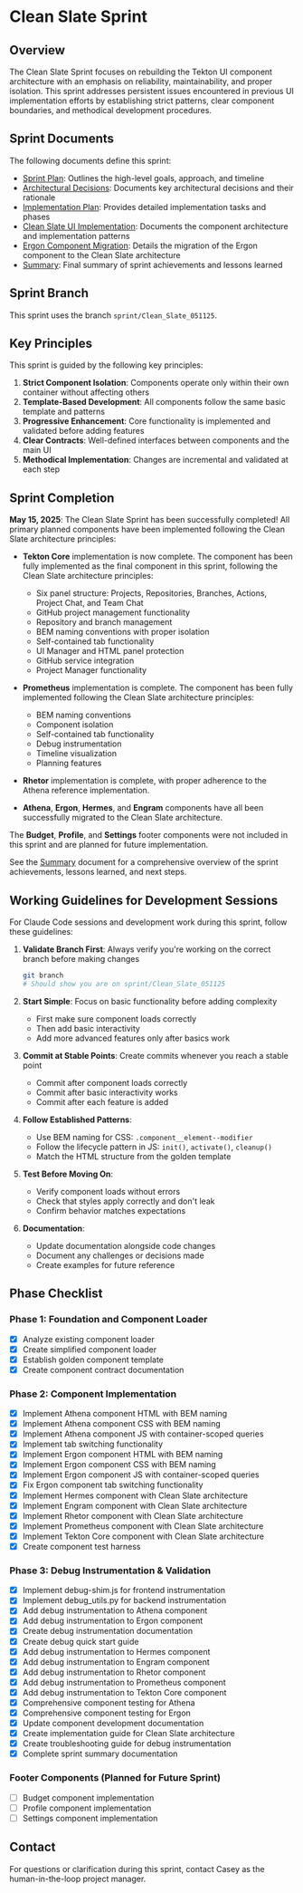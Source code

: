 # Clean Slate Sprint

## Overview

The Clean Slate Sprint focuses on rebuilding the Tekton UI component architecture with an emphasis on reliability, maintainability, and proper isolation. This sprint addresses persistent issues encountered in previous UI implementation efforts by establishing strict patterns, clear component boundaries, and methodical development procedures.

## Sprint Documents

The following documents define this sprint:

- [Sprint Plan](SprintPlan.md): Outlines the high-level goals, approach, and timeline
- [Architectural Decisions](ArchitecturalDecisions.md): Documents key architectural decisions and their rationale
- [Implementation Plan](ImplementationPlan.md): Provides detailed implementation tasks and phases
- [Clean Slate UI Implementation](CleanSlateUIImplementation.md): Documents the component architecture and implementation patterns
- [Ergon Component Migration](ErgonComponentMigration.md): Details the migration of the Ergon component to the Clean Slate architecture
- [Summary](Summary.md): Final summary of sprint achievements and lessons learned

## Sprint Branch

This sprint uses the branch `sprint/Clean_Slate_051125`.

## Key Principles

This sprint is guided by the following key principles:

1. **Strict Component Isolation**: Components operate only within their own container without affecting others
2. **Template-Based Development**: All components follow the same basic template and patterns
3. **Progressive Enhancement**: Core functionality is implemented and validated before adding features
4. **Clear Contracts**: Well-defined interfaces between components and the main UI
5. **Methodical Implementation**: Changes are incremental and validated at each step

## Sprint Completion

**May 15, 2025**: The Clean Slate Sprint has been successfully completed! All primary planned components have been implemented following the Clean Slate architecture principles:

- **Tekton Core** implementation is now complete. The component has been fully implemented as the final component in this sprint, following the Clean Slate architecture principles:
  - Six panel structure: Projects, Repositories, Branches, Actions, Project Chat, and Team Chat
  - GitHub project management functionality
  - Repository and branch management
  - BEM naming conventions with proper isolation
  - Self-contained tab functionality
  - UI Manager and HTML panel protection
  - GitHub service integration
  - Project Manager functionality

- **Prometheus** implementation is complete. The component has been fully implemented following the Clean Slate architecture principles:
  - BEM naming conventions
  - Component isolation 
  - Self-contained tab functionality
  - Debug instrumentation
  - Timeline visualization
  - Planning features

- **Rhetor** implementation is complete, with proper adherence to the Athena reference implementation.

- **Athena**, **Ergon**, **Hermes**, and **Engram** components have all been successfully migrated to the Clean Slate architecture.

The **Budget**, **Profile**, and **Settings** footer components were not included in this sprint and are planned for future implementation.

See the [Summary](Summary.md) document for a comprehensive overview of the sprint achievements, lessons learned, and next steps.

## Working Guidelines for Development Sessions

For Claude Code sessions and development work during this sprint, follow these guidelines:

1. **Validate Branch First**: Always verify you're working on the correct branch before making changes
    ```bash
    git branch
    # Should show you are on sprint/Clean_Slate_051125
    ```

2. **Start Simple**: Focus on basic functionality before adding complexity
    - First make sure component loads correctly
    - Then add basic interactivity
    - Add more advanced features only after basics work

3. **Commit at Stable Points**: Create commits whenever you reach a stable point
    - Commit after component loads correctly
    - Commit after basic interactivity works
    - Commit after each feature is added

4. **Follow Established Patterns**: 
    - Use BEM naming for CSS: `.component__element--modifier`
    - Follow the lifecycle pattern in JS: `init()`, `activate()`, `cleanup()`
    - Match the HTML structure from the golden template

5. **Test Before Moving On**:
    - Verify component loads without errors
    - Check that styles apply correctly and don't leak
    - Confirm behavior matches expectations

6. **Documentation**:
    - Update documentation alongside code changes
    - Document any challenges or decisions made
    - Create examples for future reference

## Phase Checklist

### Phase 1: Foundation and Component Loader
- [x] Analyze existing component loader
- [x] Create simplified component loader
- [x] Establish golden component template
- [x] Create component contract documentation

### Phase 2: Component Implementation
- [x] Implement Athena component HTML with BEM naming
- [x] Implement Athena component CSS with BEM naming
- [x] Implement Athena component JS with container-scoped queries
- [x] Implement tab switching functionality
- [x] Implement Ergon component HTML with BEM naming
- [x] Implement Ergon component CSS with BEM naming
- [x] Implement Ergon component JS with container-scoped queries
- [x] Fix Ergon component tab switching functionality
- [x] Implement Hermes component with Clean Slate architecture
- [x] Implement Engram component with Clean Slate architecture
- [x] Implement Rhetor component with Clean Slate architecture
- [x] Implement Prometheus component with Clean Slate architecture
- [x] Implement Tekton Core component with Clean Slate architecture
- [x] Create component test harness

### Phase 3: Debug Instrumentation & Validation
- [x] Implement debug-shim.js for frontend instrumentation 
- [x] Implement debug_utils.py for backend instrumentation
- [x] Add debug instrumentation to Athena component
- [x] Add debug instrumentation to Ergon component
- [x] Create debug instrumentation documentation
- [x] Create debug quick start guide
- [x] Add debug instrumentation to Hermes component
- [x] Add debug instrumentation to Engram component
- [x] Add debug instrumentation to Rhetor component
- [x] Add debug instrumentation to Prometheus component
- [x] Add debug instrumentation to Tekton Core component
- [x] Comprehensive component testing for Athena
- [x] Comprehensive component testing for Ergon
- [x] Update component development documentation
- [x] Create implementation guide for Clean Slate architecture
- [x] Create troubleshooting guide for debug instrumentation
- [x] Complete sprint summary documentation

### Footer Components (Planned for Future Sprint)
- [ ] Budget component implementation
- [ ] Profile component implementation 
- [ ] Settings component implementation

## Contact

For questions or clarification during this sprint, contact Casey as the human-in-the-loop project manager.